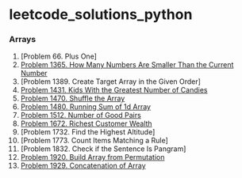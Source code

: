# leetcode_solutions_python

### Arrays

1. [Problem 66. Plus One]
2. [Problem 1365. How Many Numbers Are Smaller Than the Current Number](https://leetcode.com/problems/how-many-numbers-are-smaller-than-the-current-number/solutions/3675363/python-code/)
3. [Problem 1389. Create Target Array in the Given Order]
4. [Problem 1431. Kids With the Greatest Number of Candies](https://leetcode.com/problems/kids-with-the-greatest-number-of-candies/solutions/3675331/python-code/)
5. [Problem 1470. Shuffle the Array](https://leetcode.com/problems/shuffle-the-array/solutions/3675326/python-code/)
6. [Problem 1480. Running Sum of 1d Array](https://leetcode.com/problems/running-sum-of-1d-array/solutions/3673675/pyhton-code/)
7. [Problem 1512. Number of Good Pairs](https://leetcode.com/problems/number-of-good-pairs/solutions/3675338/python-code/)
8. [Problem 1672. Richest Customer Wealth](https://leetcode.com/problems/richest-customer-wealth/solutions/3675316/python-code/)
9. [Problem 1732. Find the Highest Altitude]
10. [Problem 1773. Count Items Matching a Rule]
11. [Problem 1832. Check if the Sentence Is Pangram]
12. [Problem 1920. Build Array from Permutation](https://leetcode.com/problems/build-array-from-permutation/solutions/3673626/python-code/)
13. [Problem 1929. Concatenation of Array](https://leetcode.com/problems/concatenation-of-array/solutions/3673640/python-code-with-simple-addittion/)  
